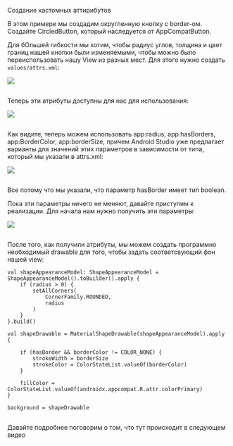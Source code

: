 Создание кастомных аттирибутов

В этом примере мы создадим округленную кнопку с border-ом. Создайте CircledButton, который наследуется от AppCompatButton.

Для бОльшей гибкости мы хотим, чтобы радиус углов, толщина и цвет границ нашей кнопки были изменяемыми, чтобы можно было переиспользовать нашу View из разных мест. Для этого нужно создать `values/attrs.xml`:

![](https://ucarecdn.com/d2af2eb4-de06-4974-8267-2e681fb2be57/)

![](data:image/gif;base64,R0lGODlhAQABAPABAP///wAAACH5BAEKAAAALAAAAAABAAEAAAICRAEAOw== "Click and drag to move")

Теперь эти атрибуты доступны для нас для использования:

![](https://ucarecdn.com/08024589-9c28-4f4d-8866-ae8dcd4d7aaa/)

![](data:image/gif;base64,R0lGODlhAQABAPABAP///wAAACH5BAEKAAAALAAAAAABAAEAAAICRAEAOw== "Click and drag to move")

Как видите, теперь можем использовать app:radius, app:hasBorders, app:BorderColor, app:borderSize, причем Android Studio уже предлагает варианты для значений этих параметров в зависимости от типа, который мы указали в attrs.xml:

![](https://ucarecdn.com/e2cba2d7-68f7-4147-86a4-3d5e040d2e6b/)

![](data:image/gif;base64,R0lGODlhAQABAPABAP///wAAACH5BAEKAAAALAAAAAABAAEAAAICRAEAOw== "Click and drag to move")

Все потому что мы указали, что параметр hasBorder имеет тип boolean.

Пока эти параметры ничего не меняют, давайте приступим к реализации. Для начала нам нужно получить эти параметры:

![](https://ucarecdn.com/d6916b40-378e-403d-9fc0-f17a0621f695/)

![](data:image/gif;base64,R0lGODlhAQABAPABAP///wAAACH5BAEKAAAALAAAAAABAAEAAAICRAEAOw== "Click and drag to move")

После того, как получили атрибуты, мы можем создать программно необходимый drawable для того, чтобы задать соответсвующий фон нашей view:

```
val shapeAppearanceModel: ShapeAppearanceModel = ShapeAppearanceModel().toBuilder().apply {
    if (radius > 0) {
        setAllCorners(
            CornerFamily.ROUNDED,
            radius
        )
    }
}.build()

val shapeDrawable = MaterialShapeDrawable(shapeAppearanceModel).apply {

    if (hasBorder && borderColor != COLOR_NONE) {
        strokeWidth = borderSize
        strokeColor = ColorStateList.valueOf(borderColor)
    }

    fillColor = ColorStateList.valueOf(androidx.appcompat.R.attr.colorPrimary)
}

background = shapeDrawable
```

![](data:image/gif;base64,R0lGODlhAQABAPABAP///wAAACH5BAEKAAAALAAAAAABAAEAAAICRAEAOw==)![](data:image/gif;base64,R0lGODlhAQABAPABAP///wAAACH5BAEKAAAALAAAAAABAAEAAAICRAEAOw== "Click and drag to move")

Давайте подробнее поговорим о том, что тут происходит в следующем видео
